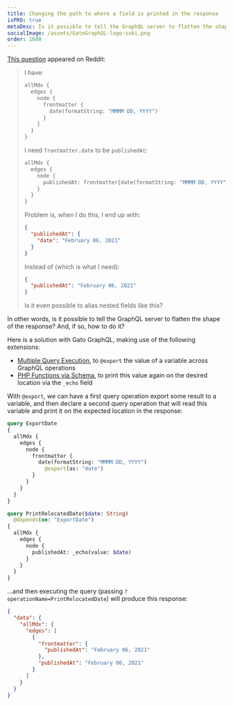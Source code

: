 ```yaml
---
title: Changing the path to where a field is printed in the response
isPRO: true
metaDesc: Is it possible to tell the GraphQL server to flatten the shape of the response? And, if so, how to do it?
socialImage: /assets/GatoGraphQL-logo-suki.png
order: 1600
---
```


[This question](https://www.reddit.com/r/graphql/comments/rt9md0/aliasing_a_nested_field_as_a_parent_field/) appeared on Reddit:

> I have:
>
> ```graphql
> allMdx {
>   edges {
>     node {
>       frontmatter {
>         date(formatString: "MMMM DD, YYYY")
>       }
>     }
>   }
> }
> ```
>
> I need `frontmatter.date` to be `publishedAt`:
>
> ```graphql
> allMdx {
>   edges {
>     node {
>       publishedAt: frontmatter{date(formatString: "MMMM DD, YYYY")}
>     }
>   }
> }
> ```
>
> Problem is, when I do this, I end up with:
>
> ```json
> {
>   "publishedAt": {
>     "date": "February 06, 2021"
>   }
> }
> ```
>
> Instead of (which is what I need):
>
> ```json
> {
>   "publishedAt": "February 06, 2021"
> }
> ```
>
> Is it even possible to alias nested fields like this?

In other words, is it possible to tell the GraphQL server to flatten the shape of the response? And, if so, how to do it?

Here is a solution with Gato GraphQL, making use of the following extensions:

- [Multiple Query Execution](../../../extensions/multiple-query-execution), to `@export` the value of a variable across GraphQL operations
- [PHP Functions via Schema](../../../extensions/php-functions-via-schema), to print this value again on the desired location via the `_echo` field

With `@export`, we can have a first query operation export some result to a variable, and then declare a second query operation that will read this variable and print it on the expected location in the response:

```graphql
query ExportDate
{
  allMdx {
    edges {
      node {
        frontmatter {
          date(formatString: "MMMM DD, YYYY")
            @export(as: "date")
        }
      }
    }
  }
}

query PrintRelocatedDate($date: String)
  @depends(on: "ExportDate")
{
  allMdx {
    edges {
      node {
        publishedAt: _echo(value: $date)
      }
    }
  }
}
```

...and then executing the query (passing `?operationName=PrintRelocatedDate`) will produce this response:

```json
{
  "data": {
    "allMdx": {
      "edges": [
        {
          "frontmatter": {
            "publishedAt": "February 06, 2021"
          },
          "publishedAt": "February 06, 2021"
        }
      ]
    }
  }
}
```
